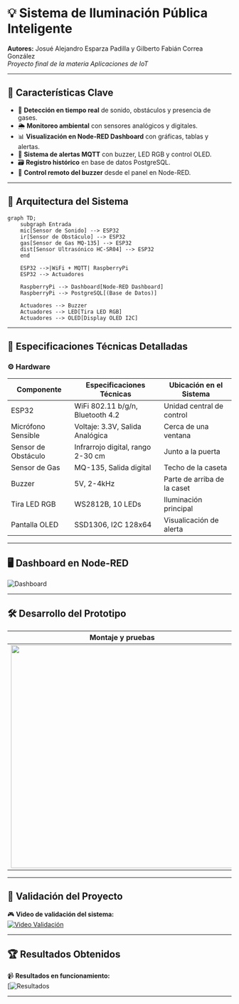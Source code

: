 # 💡 Sistema de Iluminación Pública Inteligente

**Autores:** Josué Alejandro Esparza Padilla y Gilberto Fabián Correa González  
_Proyecto final de la materia Aplicaciones de IoT_

---

## 🌟 Características Clave

- 📡 **Detección en tiempo real** de sonido, obstáculos y presencia de gases.
- 🌦️ **Monitoreo ambiental** con sensores analógicos y digitales.
- 📊 **Visualización en Node-RED Dashboard** con gráficas, tablas y alertas.
- 📧 **Sistema de alertas MQTT** con buzzer, LED RGB y control OLED.
- 🗃️ **Registro histórico** en base de datos PostgreSQL.
- 💙 **Control remoto del buzzer** desde el panel en Node-RED.

---

## 🧱 Arquitectura del Sistema

```mermaid
graph TD;
    subgraph Entrada
    mic[Sensor de Sonido] --> ESP32
    ir[Sensor de Obstáculo] --> ESP32
    gas[Sensor de Gas MQ-135] --> ESP32
    dist[Sensor Ultrasónico HC-SR04] --> ESP32
    end

    ESP32 -->|WiFi + MQTT| RaspberryPi
    ESP32 --> Actuadores

    RaspberryPi --> Dashboard[Node-RED Dashboard]
    RaspberryPi --> PostgreSQL[(Base de Datos)]

    Actuadores --> Buzzer
    Actuadores --> LED[Tira LED RGB]
    Actuadores --> OLED[Display OLED I2C]
```

---

## 🔧 Especificaciones Técnicas Detalladas

### ⚙️ Hardware

| Componente           | Especificaciones Técnicas                    | Ubicación en el Sistema            |
|----------------------|----------------------------------------------|------------------------------------|
| ESP32                | WiFi 802.11 b/g/n, Bluetooth 4.2             | Unidad central de control          |
| Micrófono Sensible   | Voltaje: 3.3V, Salida Analógica              | Cerca de una ventana               |
| Sensor de Obstáculo  | Infrarrojo digital, rango 2-30 cm            | Junto a la puerta                  |
| Sensor de Gas        | MQ-135, Salida digital                       | Techo de la caseta                 |
| Buzzer               | 5V, 2-4kHz                                   | Parte de arriba de la caset        |
| Tira LED RGB         | WS2812B, 10 LEDs                             | Iluminación principal              |
| Pantalla OLED        | SSD1306, I2C 128x64                          | Visualicación de alerta            |

---

## 🖥️ Dashboard en Node-RED

![Dashboard](./imagenes/dashboard.png)

---

## 🛠️ Desarrollo del Prototipo

| Montaje y pruebas | Materiales usados | Cableado interno |
|------------------|-------------------|------------------|
| <img src="https://drive.google.com/uc?export=view&id=1ZY5g-Fs7_Pl2my0fGD6A7laokcmQwGKm" width="500"/> | <img src="https://drive.google.com/uc?export=view&id=1sHjKcKTSXX22XKSqmGwYFCTMGYzElB93" width="500"/>  | <img src="https://drive.google.com/uc?export=view&id=1FYR72bXAjQUmYC6KbE7qlxV5l1ecEUsT" width="500"/> |
---

## 🔎 Validación del Proyecto

🎮 **Video de validación del sistema:**  
[![Video Validación](https://img.shields.io/badge/YouTube-Ver%20Video-red?logo=youtube)](https://youtu.be/F0IYwWB71fs?si=4-UIC3-dEtw0dK1x)

---

## 🏆 Resultados Obtenidos

📹 **Resultados en funcionamiento:**  
[![Resultados](https://youtu.be/vdBM9zzcJOw)

---


